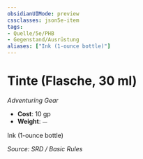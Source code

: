 ```yaml
---
obsidianUIMode: preview
cssclasses: json5e-item
tags:
- Quelle/5e/PHB
- Gegenstand/Ausrüstung
aliases: ["Ink (1-ounce bottle)"]
---
```

# Tinte (Flasche, 30 ml)
*Adventuring Gear*  

- **Cost**: 10 gp
- **Weight**: ⏤

Ink (1-ounce bottle)

*Source: SRD / Basic Rules*